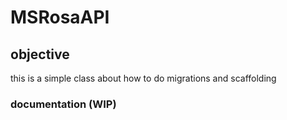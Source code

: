 # MSRosaAPI
## objective
this is a simple class about how to do migrations and scaffolding
### documentation (WIP)
